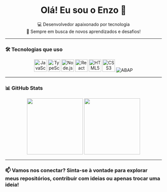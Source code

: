 <h1 align="center">Olá! Eu sou o Enzo 👋</h1>

<p align="center">
  💻 Desenvolvedor apaixonado por tecnologia <br/>
  🔎 Sempre em busca de novos aprendizados e desafios!
</p>

---

### 🛠️ Tecnologias que uso

<div align="center">
  <img src="https://cdn.jsdelivr.net/gh/devicons/devicon/icons/javascript/javascript-original.svg" width="40" alt="JavaScript"/>
  <img src="https://cdn.jsdelivr.net/gh/devicons/devicon/icons/typescript/typescript-original.svg" width="40" alt="TypeScript"/>
  <img src="https://cdn.jsdelivr.net/gh/devicons/devicon/icons/nodejs/nodejs-original.svg" width="40" alt="Node.js"/>
  <img src="https://cdn.jsdelivr.net/gh/devicons/devicon/icons/react/react-original.svg" width="40" alt="React"/>
  <img src="https://cdn.jsdelivr.net/gh/devicons/devicon/icons/html5/html5-original.svg" width="40" alt="HTML5"/>
  <img src="https://cdn.jsdelivr.net/gh/devicons/devicon/icons/css3/css3-original.svg" width="40" alt="CSS3"/>
  <img src="https://img.shields.io/badge/ABAP-009999?style=for-the-badge&logo=sap&logoColor=white" alt="ABAP"/>
</div>

---

### 📊 GitHub Stats

<div align="center">
  <img src="https://github-readme-stats.vercel.app/api?username=Enzoss23&show_icons=true&theme=radical" height="180"/>
  <img src="https://github-readme-stats.vercel.app/api/top-langs/?username=Enzoss23&layout=compact&theme=radical" height="180"/>
</div>

---

### 📫 Vamos nos conectar? Sinta-se à vontade para explorar meus repositórios, contribuir com ideias ou apenas trocar uma ideia!
